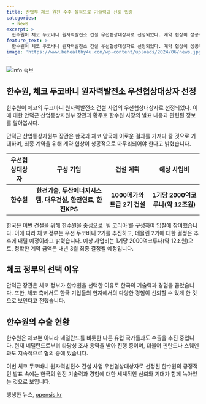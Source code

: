 ```yaml
---
title: 산업부 체코 원전 수주 실적으로 기술력과 신뢰 입증
categories:
  - News
excerpt: >
  한수원이 체코 두코바니 원자력발전소 건설 우선협상대상자로 선정되었다. 계약 협상이 성공적으로 마무리되면, 내년 3월 최종계약을 체결할 예정이다. 안 장관은 한수원을 택한 이유로 기술력과 신뢰를 꼽았다. 한수원은 체코 이외에도 유럽 다른 국가로의 원전 수출을 추진 중이며, 황주호 한수원 사장은 네덜란드에 대해도 입찰을 준비 중이라고 전했다.
feature_text: >
  한수원이 체코 두코바니 원자력발전소 건설 우선협상대상자로 선정되었다. 계약 협상이 성공적으로 마무리되면, 내년 3월 최종계약을 체결할 예정이다. 안 장관은 한수원을 택한 이유로 기술력과 신뢰를 꼽았다. 한수원은 체코 이외에도 유럽 다른 국가로의 원전 수출을 추진 중이며, 황주호 한수원 사장은 네덜란드에 대해도 입찰을 준비 중이라고 전했다.
image: 'https://www.behealthy4u.com/wp-content/uploads/2024/06/news.jpg'
---
```


<p><img src="https://www.behealthy4u.com/wp-content/uploads/2024/06/news.jpg" alt="info 속보" /></p>

<h2 data-ke-size="size26">한수원, 체코 두코바니 원자력발전소 우선협상대상자 선정</h2>

<p>한수원이 체코의 두코바니 원자력발전소 건설 사업의 우선협상대상자로 선정되었다. 이에 대한 안덕근 산업통상자원부 장관과 황주호 한수원 사장의 발표 내용과 관련된 정보를 알아봅시다.</p>

<p data-ke-size="size16">안덕근 산업통상자원부 장관은 한국과 체코 양국에 이로운 결과를 가져다 줄 것으로 기대하며, 최종 계약을 위해 계약 협상이 성공적으로 마무리되어야 한다고 밝혔습니다.</p>

<table>
    <thead>
        <tr>
            <th><b>우선협상대상자</b></th>
            <th><b>구성 기업</b></th>
            <th><b>건설 계획</b></th>
            <th><b>예상 사업비</b></th>
        </tr>
    </thead>
    <tbody>
        <tr>
            <td style="text-align: center; height: 17px;"><b>한수원</b></td>
            <td style="text-align: center; height: 17px;"><b>한전기술, 두산에너지시스템, 대우건설, 한전연료, 한전KPS</b></td>
            <td style="text-align: center; height: 17px;"><b>1000메가와트급 2기 건설</b></td>
            <td style="text-align: center; height: 17px;"><b>1기당 2000억코루나(약 12조원)</b></td>
        </tr>
    </tbody>
</table>

<p data-ke-size="size16">한국은 이번 건설을 위해 한수원을 중심으로 '팀 코리아'를 구성하여 입찰에 참여했습니다. 이에 따라 체코 정부는 우선 두코바니 2기를 추진하고, 테믈린 2기에 대한 결정은 추후에 내릴 예정이라고 밝혔습니다. 예상 사업비는 1기당 2000억코루나(약 12조원)으로, 정확한 계약 금액은 내년 3월 최종 결정될 예정입니다.</p>

<h2 data-ke-size="size26">체코 정부의 선택 이유</h2>

<p data-ke-size="size16">안덕근 장관은 체코 정부가 한수원을 선택한 이유로 한국의 기술력과 경험을 꼽았습니다. 또한, 체코 측에서도 한국 기업들의 현지에서의 다양한 경험이 신뢰할 수 있게 한 것으로 보인다고 전했습니다.</p>

<h2 data-ke-size="size26">한수원의 수출 현황</h2>

<p data-ke-size="size16">한수원은 체코뿐 아니라 네덜란드를 비롯한 다른 유럽 국가들과도 수출을 추진 중입니다. 현재 네덜란드로부터 타당성 조사 용역을 받아 진행 중이며, 더불어 핀란드나 스웨덴과도 지속적으로 협의 중에 있습니다.</p>

<p>이번 체코 두코바니 원자력발전소 건설 사업 우선협상대상자로 선정된 한수원의 긍정적인 발표 속에는 한국의 원전 기술력과 경험에 대한 세계적인 신뢰와 기대가 함께 녹아있는 것으로 보입니다.</p>
생생한 뉴스, <a href="https://opensis.kr" rel="dofollow">opensis.kr</a>


